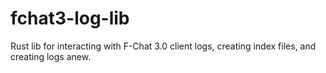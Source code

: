 # fchat3-log-lib
Rust lib for interacting with F-Chat 3.0 client logs, creating index files, and creating logs anew.
